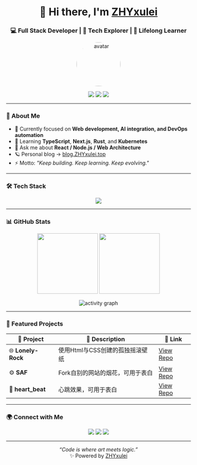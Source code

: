 <!-- ZHYxulei / GitHub Profile README -->

<h1 align="center">👋 Hi there, I'm <a href="https://github.com/ZHYxulei">ZHYxulei</a></h1>
<h3 align="center">💻 Full Stack Developer | 🌌 Tech Explorer | 🧠 Lifelong Learner</h3>

<p align="center">
  <img src="https://q2.qlogo.cn/headimg_dl?dst_uin=2742291286&spec=5" width="120" height="120" style="border-radius:50%;" alt="avatar"/>
</p>

<p align="center">
  <a href="https://blog.ZHYxulei.top"><img src="https://img.shields.io/badge/Blog-blog.ZHYxulei.top-0e75b6?style=flat-square&logo=netlify&logoColor=white" /></a>
  <a href="https://github.com/ZHYxulei"><img src="https://img.shields.io/github/followers/ZHYxulei?label=Followers&style=flat-square&color=blueviolet" /></a>
  <img src="https://komarev.com/ghpvc/?username=ZHYxulei&label=Profile%20views&color=0e75b6&style=flat-square" />
</p>

---

### 🧩 About Me

- 🧠 Currently focused on **Web development, AI integration, and DevOps automation**
- 🌱 Learning **TypeScript**, **Next.js**, **Rust**, and **Kubernetes**
- 💬 Ask me about **React / Node.js / Web Architecture**
- 🪐 Personal blog → [blog.ZHYxulei.top](https://blog.ZHYxulei.top)
- ⚡ Motto: *"Keep building. Keep learning. Keep evolving."*

---

### 🛠️ Tech Stack

<p align="center">
  <img src="https://skillicons.dev/icons?i=html,c,css,js,ts,react,nextjs,arch,debian,astro,cmake,java,dotnet,electron,go,grafana,idea,cloudflare,vue,nodejs,rust,python,fastapi,jenkins,docker,nginx,git,linux,vscode,figma&theme=dark" />
</p>

---

### 📊 GitHub Stats

<p align="center">
  <img src="https://github-readme-stats.vercel.app/api?username=ZHYxulei&show_icons=true&theme=tokyonight&hide_border=true" height="165" />
  <img src="https://github-readme-streak-stats.herokuapp.com/?user=ZHYxulei&theme=tokyonight&hide_border=true" height="165" />
</p>

<p align="center">
  <img src="https://github-readme-activity-graph.vercel.app/graph?username=ZHYxulei&theme=react-dark&hide_border=true&bg_color=0D1117" alt="activity graph" />
</p>

---

### 🚀 Featured Projects

| 🔧 Project | 🧠 Description | 🔗 Link |
|------------|----------------|---------|
| 🌐 **Lonely-Rock** | 使用Html与CSS创建的孤独摇滚壁纸 | [View Repo](https://github.com/ZHYxulei/Lonely-Rock) |
| ⚙️ **SAF** | Fork自别的网站的烟花，可用于表白 | [View Repo](https://github.com/ZHYxulei/SAF) |
| 🎵 **heart_beat** | 心跳效果，可用于表白 | [View Repo](https://github.com/ZHYxulei/heart_beat) |

---

### 🌍 Connect with Me

<p align="center">
  <a href="https://github.com/ZHYxulei"><img src="https://skillicons.dev/icons?i=github" /></a>
  <a href="https://blog.ZHYxulei.top"><img src="https://skillicons.dev/icons?i=netlify" /></a>
  <a href="mailto:ZHYxulei@outlook.com"><img src="https://skillicons.dev/icons?i=gmail" /></a>
</p>

---

<p align="center">
  <i>“Code is where art meets logic.”</i>  
  <br/>✨ Powered by <a href="https://github.com/ZHYxulei">ZHYxulei</a>
</p>
